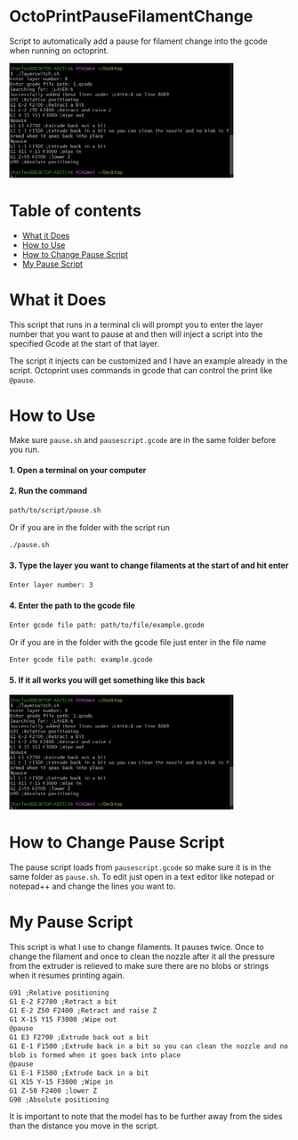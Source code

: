 OctoPrintPauseFilamentChange
=========
Script to automatically add a pause for filament change into the gcode when running  on octoprint. 

<img src="https://raw.githubusercontent.com/DIYCharles/OctoPrintPauseFilamentChange/main/img/1.jpg" style="max-width:80%;" />  

Table of contents 
=================

<!--ts-->
   * [What it Does](#What-it-Does)
   * [How to Use](#How-to-Use)
   * [How to Change Pause Script](#How-to-Change-Pause-Script)
   * [My Pause Script](#My-Pause-Script)
<!--te-->

What it Does
=====
This script that runs in a terminal cli will prompt you to enter the layer number that you want to pause at and then will inject a script into the specified Gcode at the start of that layer.

The script it injects can be customized and I have an example already in the script. Octoprint uses commands in gcode that can control the print like `@pause`.

How to Use
============
Make sure `pause.sh` and `pausescript.gcode` are in the same folder before you run.

#### 1. Open a terminal on your computer
#### 2. Run the command
```sh
path/to/script/pause.sh
```
Or if you are in the folder with the script run
```sh
./pause.sh
```
#### 3. Type the layer you want to change filaments at the start of and hit enter
```sh
Enter layer number: 3
```
#### 4. Enter the path to the gcode file
```sh
Enter gcode file path: path/to/file/example.gcode
```
Or if you are in the folder with the gcode file just enter in the file name
```sh
Enter gcode file path: example.gcode
```
#### 5. If it all works you will get something like this back 
<img src="https://raw.githubusercontent.com/DIYCharles/OctoPrintPauseFilamentChange/main/img/1.jpg" style="max-width:80%;" />  

How to Change Pause Script
=====
The pause script loads from `pausescript.gcode` so make sure it is in the same folder as `pause.sh`. To edit just open in a text editor like notepad or notepad++ and change the lines you want to.

My Pause Script
=====
This script is what I use to change filaments. It pauses twice. Once to change the filament and once to clean the nozzle after it all the pressure from the extruder is relieved to make sure there are no blobs or strings when it resumes printing again.

```gcode
G91 ;Relative positioning
G1 E-2 F2700 ;Retract a bit
G1 E-2 Z50 F2400 ;Retract and raise Z
G1 X-15 Y15 F3000 ;Wipe out
@pause
G1 E3 F2700 ;Extrude back out a bit
G1 E-1 F1500 ;Extrude back in a bit so you can clean the nozzle and no blob is formed when it goes back into place
@pause
G1 E-1 F1500 ;Extrude back in a bit
G1 X15 Y-15 F3000 ;Wipe in
G1 Z-50 F2400 ;lower Z
G90 ;Absolute positioning
```
It is important to note that the model has to be further away from the sides than the distance you move in the script.

